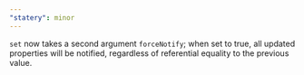 ```yaml
---
"statery": minor
---
```


`set` now takes a second argument `forceNotify`; when set to true, all updated properties will be notified, regardless of referential equality to the previous value.
